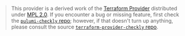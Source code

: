 > This provider is a derived work of the [Terraform Provider](https://github.com/checkly/terraform-provider-checkly)
> distributed under [MPL 2.0](https://www.mozilla.org/en-US/MPL/2.0/). If you encounter a bug or missing feature,
> first check the [`pulumi-checkly` repo](https://github.com/checkly/pulumi-checkly/issues); however, if that doesn't turn up anything,
> please consult the source [`terraform-provider-checkly` repo](https://github.com/checkly/terraform-provider-checkly/issues).